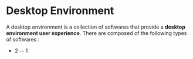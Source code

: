# Desktop Environment

A desktop environment is a collection of softwares that provide a __desktop environment user experience__. There are composed of the following types of softwares :

 - 2
 -- 1
